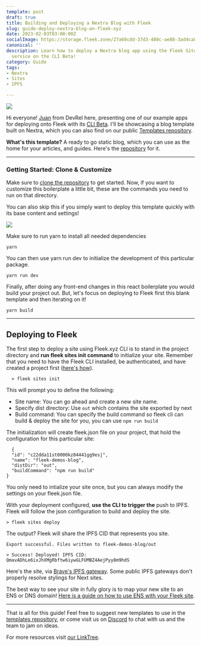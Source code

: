 ```yaml
---
template: post
draft: true
title: Building and Deploying a Nextra Blog with Fleek
slug: guide-deploy-nextra-blog-on-fleek-xyz
date: 2023-02-03T03:00:00Z
socialImage: https://storage.fleek.zone/27a60cdd-37d3-480c-ae88-3ad4ca886b13-bucket/imgs/nextra-blog.png
canonical: ''
description: Learn how to deploy a Nextra blog app using the Fleek Sites Deployment
  service on the CLI Beta!
category: Guide
tags:
- Nextra
- Sites
- IPFS

---
```

![](https://storage.fleek.zone/27a60cdd-37d3-480c-ae88-3ad4ca886b13-bucket/imgs/nextra-blog.png)

Hi everyone! [Juan](https://twitter.com/juanbeencoding) from DevRel here, presenting one of our example apps for deploying onto Fleek with its [CLI Beta](https://docs.fleek.xyz/). I'll be showcasing a blog template built on Nextra, which you can also find on our public [Templates repository](https://github.com/fleekxyz/templates).

**What's this template?** A ready to go static blog, which you can use as the home for your articles, and guides. Here's the [repository](https://github.com/fleekxyz/fleek-demos-blog/tree/e801af0673254a10fd9f04d2e8a75db4f259e7d4) for it.

***

### Getting Started: Clone & Customize

Make sure to [clone the repository](https://github.com/fleekxyz/fleek-demos-blog/tree/e801af0673254a10fd9f04d2e8a75db4f259e7d4) to get started. Now, if you want to customize this boilerplate a little bit, these are the commands you need to run on that directory.

You can also skip this if you simply want to deploy this template quickly with its base content and settings!

![](https://storage.fleek.zone/27a60cdd-37d3-480c-ae88-3ad4ca886b13-bucket/imgs/DESKTOP.png)

Make sure to run yarn to install all needed dependencies

    yarn

You can then use yarn run dev to initialize the development of this particular package.

    yarn run dev

Finally, after doing any front-end changes in this react boilerplate you would build your project out. But, let's focus on deploying to Fleek first this blank template and then iterating on it!

    yarn build

***

## Deploying to Fleek

The first step to deploy a site using Fleek.xyz CLI is to stand in the project directory and **run fleek sites init command** to initialize your site. Remember that you need to have the Fleek CLI installed, be authenticated, and have created a project first ([here's how](https://docs.fleek.xyz/getting-started/cli/)).

      > fleek sites init

This will prompt you to define the following:

* Site name: You can go ahead and create a new site name.
* Specify dist directory: Use `out` which contains the site exported by next
* Build command: You can specify the build command so fleek cli can build & deploy the site for you, you can use `npm run build`

The initialization will create fleek.json file on your project, that hold the configuration for this particular site:

      {
      "id": "c22dda11st0000kz04441gg9esj",
      "name": "fleek-demos-blog",
      "distDir": "out",
      "buildCommand": "npm run build"
    }

You only need to intialize your site once, but you can always modify the settings on your fleek.json file.

With your deployment configured, **use the CLI to trigger the** push to IPFS. Fleek will follow the json configuration to build and deploy the site.

    > fleek sites deploy

The output? Fleek will share the IPFS CID that represents you site.

    Export successful. Files written to fleek-demos-blog/out
     
    > Success! Deployed! IPFS CID: QmavADhLe6ixJhXMgRbftw6iywGLFUMBZ4AejPyy8m9hdS

Here's the site, via [Brave's IPFS gateway](https://bafybeif24hdo3zv3azf2wme7nzkpdjui5dbhwwciq6lkexz744uihvlnie.ipfs.dweb.link/). Some public IPFS gateways don't properly resolve stylings for Next sites.

The best way to see your site in fully glory is to map your new site to an ENS or DNS domain! [Here is a guide on how to use ENS with your Fleek site](https://docs.fleek.xyz/guides/ens/).

***

That is all for this guide! Feel free to suggest new templates to use in the [templates repository](https://github.com/fleekxyz/templates/), or come visit us on [Discord](https://discord.gg/fleekxyz) to chat with us and the team to jam on ideas.

For more resources visit [our LinkTree](https://linktr.ee/fleek).